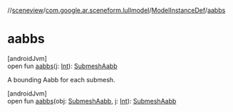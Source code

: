 //[sceneview](../../../index.md)/[com.google.ar.sceneform.lullmodel](../index.md)/[ModelInstanceDef](index.md)/[aabbs](aabbs.md)

# aabbs

[androidJvm]\
open fun [aabbs](aabbs.md)(j: [Int](https://kotlinlang.org/api/latest/jvm/stdlib/kotlin/-int/index.html)): [SubmeshAabb](../-submesh-aabb/index.md)

A bounding Aabb for each submesh.

[androidJvm]\
open fun [aabbs](aabbs.md)(obj: [SubmeshAabb](../-submesh-aabb/index.md), j: [Int](https://kotlinlang.org/api/latest/jvm/stdlib/kotlin/-int/index.html)): [SubmeshAabb](../-submesh-aabb/index.md)
